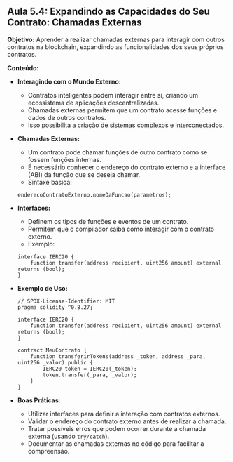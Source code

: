 ## Aula 5.4: Expandindo as Capacidades do Seu Contrato: Chamadas Externas

**Objetivo:** Aprender a realizar chamadas externas para interagir com outros contratos na blockchain, expandindo as funcionalidades dos seus próprios contratos.

**Conteúdo:**

- **Interagindo com o Mundo Externo:**
    - Contratos inteligentes podem interagir entre si, criando um ecossistema de aplicações descentralizadas.
    - Chamadas externas permitem que um contrato acesse funções e dados de outros contratos.
    - Isso possibilita a criação de sistemas complexos e interconectados.

- **Chamadas Externas:**
    - Um contrato pode chamar funções de outro contrato como se fossem funções internas.
    - É necessário conhecer o endereço do contrato externo e a interface (ABI) da função que se deseja chamar.
    - Sintaxe básica:

    ```solidity
    enderecoContratoExterno.nomeDaFuncao(parametros);
    ```

- **Interfaces:**
    - Definem os tipos de funções e eventos de um contrato.
    - Permitem que o compilador saiba como interagir com o contrato externo.
    - Exemplo:

    ```solidity
    interface IERC20 {
        function transfer(address recipient, uint256 amount) external returns (bool);
    }
    ```

- **Exemplo de Uso:**

    ```solidity
    // SPDX-License-Identifier: MIT
    pragma solidity ^0.8.27;

    interface IERC20 {
        function transfer(address recipient, uint256 amount) external returns (bool);
    }

    contract MeuContrato {
        function transferirTokens(address _token, address _para, uint256 _valor) public {
            IERC20 token = IERC20(_token);
            token.transfer(_para, _valor);
        }
    }
    ```

- **Boas Práticas:**
    - Utilizar interfaces para definir a interação com contratos externos.
    - Validar o endereço do contrato externo antes de realizar a chamada.
    - Tratar possíveis erros que podem ocorrer durante a chamada externa (usando `try/catch`).
    - Documentar as chamadas externas no código para facilitar a compreensão.